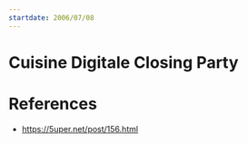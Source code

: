 ```yaml
---
startdate: 2006/07/08
---
```

# Cuisine Digitale Closing Party

# References
* https://5uper.net/post/156.html
